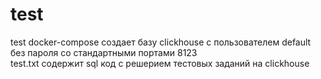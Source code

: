 # test
test
docker-compose создает базу clickhouse с пользователем default без пароля со стандартными портами 8123  <br/>
test.txt содержит sql код с решерием тестовых заданий на clickhouse
